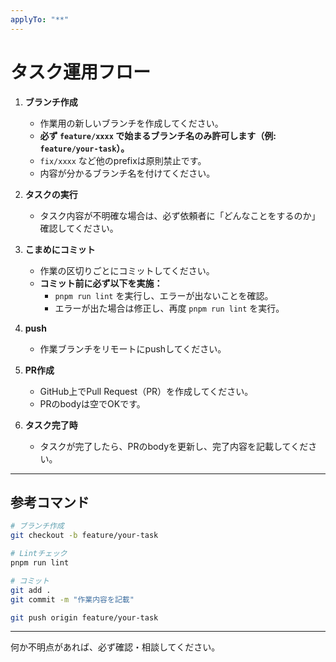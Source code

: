 ```yaml
---
applyTo: "**"
---
```


# タスク運用フロー

1. **ブランチ作成**
   - 作業用の新しいブランチを作成してください。
   - **必ず `feature/xxxx` で始まるブランチ名のみ許可します（例: `feature/your-task`）。**
   - `fix/xxxx` など他のprefixは原則禁止です。
   - 内容が分かるブランチ名を付けてください。

2. **タスクの実行**
   - タスク内容が不明確な場合は、必ず依頼者に「どんなことをするのか」確認してください。

3. **こまめにコミット**
   - 作業の区切りごとにコミットしてください。
   - **コミット前に必ず以下を実施：**
     - `pnpm run lint` を実行し、エラーが出ないことを確認。
     - エラーが出た場合は修正し、再度 `pnpm run lint` を実行。

4. **push**
   - 作業ブランチをリモートにpushしてください。

5. **PR作成**
   - GitHub上でPull Request（PR）を作成してください。
   - PRのbodyは空でOKです。

6. **タスク完了時**
   - タスクが完了したら、PRのbodyを更新し、完了内容を記載してください。

---

## 参考コマンド

```sh
# ブランチ作成
git checkout -b feature/your-task

# Lintチェック
pnpm run lint

# コミット
git add .
git commit -m "作業内容を記載"

git push origin feature/your-task
```

---

何か不明点があれば、必ず確認・相談してください。
